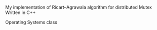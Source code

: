 
My implementation of Ricart–Agrawala algorithm for distributed Mutex
Written in C++

Operating Systems class
